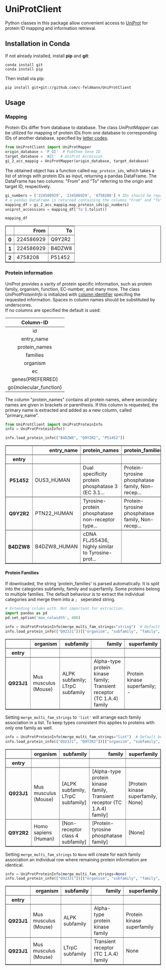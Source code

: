 
# UniProtClient
Python classes in this package allow convenient access to [UniProt](https://www.uniprot.org/) for protein ID mapping and information retrieval.

## Installation in Conda
If not already installed, install **pip** and **git**:  
```
conda install git
conda install pip
```
Then install via pip:
```
pip install git+git://github.com/c-feldmann/UniProtClient
```

## Usage
### Mapping
Protein IDs differ from database to database. The class *UniProtMapper* can be utilized for mapping of protein IDs from one database to corresponding IDs of another database, specified by [letter codes](https://www.uniprot.org/help/api_idmapping).  


```python
from UniProtClient import UniProtMapper
origin_database = 'P_GI'  # PubChem Gene ID
target_database = 'ACC'  # UniProt Accession
gi_2_acc_mappig = UniProtMapper(origin_database, target_database)
```

The obtained object has a function called `map_protein_ids`, which takes a list of strings with protein IDs as input, returning a pandas DataFrame. The DataFrame has two columns: "From" and "To" referring to the origin and target ID, respectively.


```python
gi_numbers = ['224586929', '224586929', '4758208'] # IDs should be represented as a list of strings
# a pandas DataFrame is returned containing the columns "From" and "To"
mapping_df = gi_2_acc_mappig.map_protein_ids(gi_numbers)
uniprot_accessions = mapping_df['To'].tolist()
```


```python
mapping_df
```




<div>
<table border="1" class="dataframe">
  <thead>
    <tr style="text-align: right;">
      <th></th>
      <th>From</th>
      <th>To</th>
    </tr>
  </thead>
  <tbody>
    <tr>
      <th>0</th>
      <td>224586929</td>
      <td>Q9Y2R2</td>
    </tr>
    <tr>
      <th>1</th>
      <td>224586929</td>
      <td>B4DZW8</td>
    </tr>
    <tr>
      <th>2</th>
      <td>4758208</td>
      <td>P51452</td>
    </tr>
  </tbody>
</table>
</div>



### Protein information
UniProt provides a varity of protein specific information, such as protein family, organism, function, EC-number, and many more.
The class *UniProtProteinInfo* is initialized with [column identifier](https://www.uniprot.org/help/uniprotkb%5Fcolumn%5Fnames) specifing the requested information. Spaces in column names should be substituted by underscores.  
If no columns are specified the default is used:

| Column-ID |
|:------:|
| id |
| entry_name |
| protein_names |
| families |
| organism |
| ec |
| genes(PREFERRED) |
| go(molecular_function) |

The column "protein_names" contains all protein names, where secondary names are given in brackets or parenthesis. If this column is requested, the primary name is extracted and added as a new column, called "primary_name".


```python
from UniProtClient import UniProtProteinInfo
info = UniProtProteinInfo()
```


```python
info.load_protein_info(["B4DZW8", "Q9Y2R2", "P51452"])
```

<div>

<table border="1" class="dataframe">
  <thead>
    <tr style="text-align: right;">
      <th></th>
      <th>entry_name</th>
      <th>protein_names</th>
      <th>protein_families</th>
      <th>organism</th>
      <th>ec_number</th>
      <th>gene_names(primary)</th>
      <th>gene_ontology(molecular_function)</th>
      <th>primary_name</th>
      <th>subfamily</th>
      <th>family</th>
      <th>superfamily</th>
    </tr>
    <tr>
      <th>entry</th>
      <th></th>
      <th></th>
      <th></th>
      <th></th>
      <th></th>
      <th></th>
      <th></th>
      <th></th>
      <th></th>
      <th></th>
      <th></th>
    </tr>
  </thead>
  <tbody>
    <tr>
      <th>P51452</th>
      <td>DUS3_HUMAN</td>
      <td>Dual specificity protein phosphatase 3 (EC 3.1...</td>
      <td>Protein-tyrosine phosphatase family, Non-recep...</td>
      <td>Homo sapiens (Human)</td>
      <td>3.1.3.16; 3.1.3.48</td>
      <td>DUSP3</td>
      <td>cytoskeletal protein binding [GO:0008092]; MAP...</td>
      <td>Dual specificity protein phosphatase 3</td>
      <td>Non-receptor class dual specificity subfamily</td>
      <td>Protein-tyrosine phosphatase family</td>
      <td>None</td>
    </tr>
    <tr>
      <th>Q9Y2R2</th>
      <td>PTN22_HUMAN</td>
      <td>Tyrosine-protein phosphatase non-receptor type...</td>
      <td>Protein-tyrosine phosphatase family, Non-recep...</td>
      <td>Homo sapiens (Human)</td>
      <td>3.1.3.48</td>
      <td>PTPN22</td>
      <td>kinase binding [GO:0019900]; non-membrane span...</td>
      <td>Tyrosine-protein phosphatase non-receptor type 22</td>
      <td>Non-receptor class 4 subfamily</td>
      <td>Protein-tyrosine phosphatase family</td>
      <td>None</td>
    </tr>
    <tr>
      <th>B4DZW8</th>
      <td>B4DZW8_HUMAN</td>
      <td>cDNA FLJ55436, highly similar to Tyrosine-prot...</td>
      <td></td>
      <td>Homo sapiens (Human)</td>
      <td></td>
      <td></td>
      <td>protein tyrosine phosphatase activity [GO:0004...</td>
      <td>cDNA FLJ55436, highly similar to Tyrosine-prot...</td>
      <td>None</td>
      <td>None</td>
      <td>None</td>
    </tr>
  </tbody>
</table>
</div>



#### Protein Families
If downloaded, the string 'protein_families' is parsed automatically. It is split into the categories subfamily, family
and superfamily.
Some proteins belong to multiple families. The default behaviour is to extract the individual categories and merge them
into a `; ` seperated string.


```python
# Extending column with. Not important for extraction.
import pandas as pd
pd.set_option('max_colwidth', 400)
```


```python
info = UniProtProteinInfo(merge_multi_fam_strings="string")  # Default behaviour
info.load_protein_info(["Q923J1"])[["organism", "subfamily", "family", "superfamily"]]
```


<div>

<table border="1" class="dataframe">
  <thead>
    <tr style="text-align: right;">
      <th></th>
      <th>organism</th>
      <th>subfamily</th>
      <th>family</th>
      <th>superfamily</th>
    </tr>
    <tr>
      <th>entry</th>
      <th></th>
      <th></th>
      <th></th>
      <th></th>
    </tr>
  </thead>
  <tbody>
    <tr>
      <th>Q923J1</th>
      <td>Mus musculus (Mouse)</td>
      <td>ALPK subfamily; LTrpC subfamily</td>
      <td>Alpha-type protein kinase family; Transient receptor (TC 1.A.4) family</td>
      <td>Protein kinase superfamily; -</td>
    </tr>
  </tbody>
</table>
</div>



Setting `merge_multi_fam_strings` to `'list'` will arrange each family association in a list.
To keep types consistent this applies to proteins with only one family as well.


```python
info = UniProtProteinInfo(merge_multi_fam_strings="list")  # Default behaviour
info.load_protein_info(["Q923J1", "Q9Y2R2"])[["organism", "subfamily", "family", "superfamily"]]
```



<div>
<table border="1" class="dataframe">
  <thead>
    <tr style="text-align: right;">
      <th></th>
      <th>organism</th>
      <th>subfamily</th>
      <th>family</th>
      <th>superfamily</th>
    </tr>
    <tr>
      <th>entry</th>
      <th></th>
      <th></th>
      <th></th>
      <th></th>
    </tr>
  </thead>
  <tbody>
    <tr>
      <th>Q923J1</th>
      <td>Mus musculus (Mouse)</td>
      <td>[ALPK subfamily, LTrpC subfamily]</td>
      <td>[Alpha-type protein kinase family, Transient receptor (TC 1.A.4) family]</td>
      <td>[Protein kinase superfamily, None]</td>
    </tr>
    <tr>
      <th>Q9Y2R2</th>
      <td>Homo sapiens (Human)</td>
      <td>[Non-receptor class 4 subfamily]</td>
      <td>[Protein-tyrosine phosphatase family]</td>
      <td>[None]</td>
    </tr>
  </tbody>
</table>
</div>



 Setting `merge_multi_fam_strings` to `None` will create for each family association an
individual row where remaining protein information are identical.


```python
info = UniProtProteinInfo(merge_multi_fam_strings=None)
info.load_protein_info(["Q923J1"])[["organism", "subfamily", "family", "superfamily"]]
```


<div>
<table border="1" class="dataframe">
  <thead>
    <tr style="text-align: right;">
      <th></th>
      <th>organism</th>
      <th>subfamily</th>
      <th>family</th>
      <th>superfamily</th>
    </tr>
    <tr>
      <th>entry</th>
      <th></th>
      <th></th>
      <th></th>
      <th></th>
    </tr>
  </thead>
  <tbody>
    <tr>
      <th>Q923J1</th>
      <td>Mus musculus (Mouse)</td>
      <td>ALPK subfamily</td>
      <td>Alpha-type protein kinase family</td>
      <td>Protein kinase superfamily</td>
    </tr>
    <tr>
      <th>Q923J1</th>
      <td>Mus musculus (Mouse)</td>
      <td>LTrpC subfamily</td>
      <td>Transient receptor (TC 1.A.4) family</td>
      <td>None</td>
    </tr>
  </tbody>
</table>
</div>

